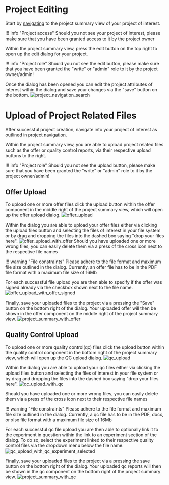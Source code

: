 # Project Editing

Start by [navigating](project_introduction.md#project-navigation) to the project summary view of your project of interest.

!!! info "Project access"
    Should you not see your project of interest, 
    please make sure that you have been granted access to it by the project owner

Within the project summary view, press the edit button on the top right to open up the edit dialog for your project.

!!! info "Project role"
    Should you not see the edit button,
    please make sure that you have been granted the "write" or "admin" role to it by the project owner/admin!

Once the dialog has been opened you can edit the project attributes of interest 
within the dialog and save your changes via the "save" button on the bottom.
![project_navigation_search](images/project_edit.png)

# Upload of Project Related Files

After successful project creation, navigate into your project of interest as outlined in
[project navigation](project_introduction.md#project-navigation).

Within the project summary view, you are able to upload project related files such as the offer or quality control reports,
via their respective upload buttons to the right.

!!! info "Project role"
    Should you not see the upload button,
    please make sure that you have been granted the "write" or "admin" role to it by the project owner/admin!

## Offer Upload

To upload one or more offer files click the upload button within the offer component in the middle right of the project summary view, 
which will open up the offer upload dialog.
![offer_upload](images/offer_upload.png)

Within the dialog you are able to upload your offer files either via clicking the upload files button and selecting the files of interest in your file system 
or by drag and dropping the files into the dashed box saying "drop your files here".
![offer_upload_with_offer](images/offer_upload_with_offer.png)
Should you have uploaded one or more wrong files, 
you can easily delete them via a press of the cross icon next to the respective file names

!!! warning "File constraints"
    Please adhere to the file format and maximum file size outlined in the dialog.
    Currently, an offer file has to be in the PDF file format with a maximum file size of 16Mb

For each successful file upload you are then able to specify if the offer was signed already 
via the checkbox shown next to the file name.
![offer_upload_with_offer_signed](images/offer_upload_with_offer_signed.png)

Finally, save your uploaded files to the project via a pressing the "Save" button on the bottom right of the dialog. 
Your uploaded offer will then be shown in the offer component on the middle right of the project summary view.
![project_summary_with_offer](images/project_summary_with_offer.png)

## Quality Control Upload

To upload one or more quality control(qc) files click the upload button within the quality control component in the bottom right of the project summary view, 
which will open up the QC upload dialog.
![qc_upload](images/qc_upload.png)

Within the dialog you are able to upload your qc files either via clicking the upload files button and selecting the files of interest in your file system
or by drag and dropping the files into the dashed box saying "drop your files here".
![qc_upload_with_qc](images/qc_upload_with_qc.png)

Should you have uploaded one or more wrong files,
you can easily delete them via a press of the cross icon next to their respective file names

!!! warning "File constraints"
    Please adhere to the file format and maximum file size outlined in the dialog.
    Currently, a qc file has to be in the PDF, docx, or xlsx file format with a maximum file size of 16Mb

For each successful qc file upload you are then able to optionally link it to the experiment in question 
within the link to an experiment section of the dialog.
To do so, select the experiment linked to their respective quality control files via the dropdown menu below the file name.
![qc_upload_with_qc_experiment_selected](images/qc_upload_with_qc_experiment_selected.png)

Finally, save your uploaded files to the project via a pressing the save button on the bottom right of the dialog.
Your uploaded qc reports will then be shown in the qc component on the bottom right of the project summary view.
![project_summary_with_qc](images/project_summary_with_qc.png)
